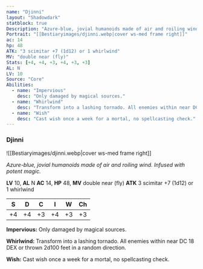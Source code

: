 ```yaml
---
name: "Djinni"
layout: "Shadowdark"
statblock: true
Description: "Azure-blue, jovial humanoids made of air and roiling wind. Infused with potent magic."
Portrait: "[[Bestiaryimages/djinni.webp|cover ws-med frame right]]"
ac: 14
hp: 48
ATK: "3 scimitar +7 (1d12) or 1 whirlwind"
MV: "double near (fly)"
Stats: [+4, +4, +3, +4, +3, +3]
AL: N
LV: 10
Source: "Core"
Abilities:
  - name: "Impervious"
    desc: "Only damaged by magical sources."
  - name: "Whirlwind"
    desc: "Transform into a lashing tornado. All enemies within near DC 18 DEX or thrown 2d100 feet in a random direction."
  - name: "Wish"
    desc: "Cast wish once a week for a mortal, no spellcasting check."
---
```


### Djinni

![[Bestiaryimages/djinni.webp|cover ws-med frame right]]

_Azure-blue, jovial humanoids made of air and roiling wind. Infused with potent magic._

**LV** 10, **AL** N
**AC** 14, **HP** 48, **MV** double near (fly)
**ATK** 3 scimitar +7 (1d12) or 1 whirlwind

|  S  |  D  |  C  |  I  |  W  |  Ch  |
|:---:|:---:|:---:|:---:|:---:|:----:|
| +4 | +4 | +3 | +4 | +3 | +3 |

**Impervious:** Only damaged by magical sources.

**Whirlwind:** Transform into a lashing tornado. All enemies within near DC 18 DEX or thrown 2d100 feet in a random direction.

**Wish:** Cast wish once a week for a mortal, no spellcasting check.

